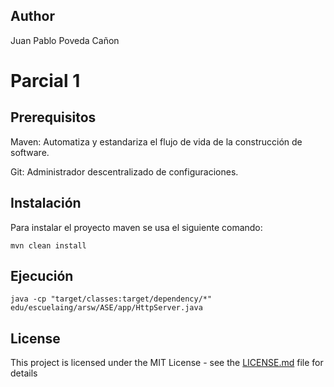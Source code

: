 ## Author

Juan Pablo Poveda Cañon

# Parcial 1


## Prerequisitos

Maven: Automatiza y estandariza el flujo de vida de la construcción de software.

Git: Administrador descentralizado de configuraciones.

## Instalación

Para instalar el proyecto maven se usa el siguiente comando:

```
mvn clean install
```

## Ejecución

```
java -cp "target/classes:target/dependency/*" edu/escuelaing/arsw/ASE/app/HttpServer.java
```

## License

This project is licensed under the MIT License - see the [LICENSE.md](LICENSE.md) file for details
